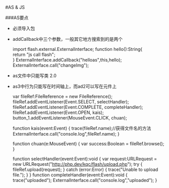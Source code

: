#AS & JS

###AS要点

+ 必须导入包
+ addCallback中三个参数，一般其它地方搜索到的是两个

	import flash.external.ExternalInterface;
	function hello():String{  
	    return "js call flash";  
	} 
	ExternalInterface.addCallback("helloas",this,hello);
	ExternalInterface.call("changeImg");

+ as文件中只能写类 2.0

+ as3中行为只能写在时间轴上，而ad2可以写在元件上

	var fileRef:FileReference = new FileReference();
	fileRef.addEventListener(Event.SELECT, selectHandler);
	fileRef.addEventListener(Event.COMPLETE, completeHandler);
	fileRef.addEventListener(Event.OPEN, kais);
	button_1.addEventListener(MouseEvent.CLICK, chuan);

	function kais(event:Event) {
	        trace(fileRef.name);//获得文件名的方法
			ExternalInterface.call("console.log",fileRef.name);
	}

	function chuan(e:MouseEvent) {
	        var success:Boolean = fileRef.browse();
	}

	function selectHandler(event:Event):void {
	        var request:URLRequest = new URLRequest("http://php.dev/kqc/flash/upload.php");
	        try {
	                fileRef.upload(request);
	        } catch (error:Error) {
	                trace("Unable to upload file.");
	        }
	}
	function completeHandler(event:Event):void {
	        trace("uploaded");
			ExternalInterface.call("console.log","uploaded");
	}